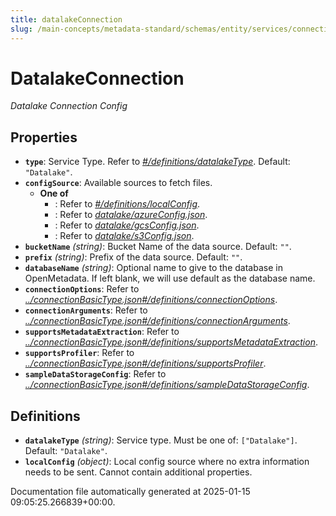 ```yaml
---
title: datalakeConnection
slug: /main-concepts/metadata-standard/schemas/entity/services/connections/database/datalakeconnection
---
```


# DatalakeConnection

*Datalake Connection Config*

## Properties

- **`type`**: Service Type. Refer to *[#/definitions/datalakeType](#definitions/datalakeType)*. Default: `"Datalake"`.
- **`configSource`**: Available sources to fetch files.
  - **One of**
    - : Refer to *[#/definitions/localConfig](#definitions/localConfig)*.
    - : Refer to *[datalake/azureConfig.json](#talake/azureConfig.json)*.
    - : Refer to *[datalake/gcsConfig.json](#talake/gcsConfig.json)*.
    - : Refer to *[datalake/s3Config.json](#talake/s3Config.json)*.
- **`bucketName`** *(string)*: Bucket Name of the data source. Default: `""`.
- **`prefix`** *(string)*: Prefix of the data source. Default: `""`.
- **`databaseName`** *(string)*: Optional name to give to the database in OpenMetadata. If left blank, we will use default as the database name.
- **`connectionOptions`**: Refer to *[../connectionBasicType.json#/definitions/connectionOptions](#/connectionBasicType.json#/definitions/connectionOptions)*.
- **`connectionArguments`**: Refer to *[../connectionBasicType.json#/definitions/connectionArguments](#/connectionBasicType.json#/definitions/connectionArguments)*.
- **`supportsMetadataExtraction`**: Refer to *[../connectionBasicType.json#/definitions/supportsMetadataExtraction](#/connectionBasicType.json#/definitions/supportsMetadataExtraction)*.
- **`supportsProfiler`**: Refer to *[../connectionBasicType.json#/definitions/supportsProfiler](#/connectionBasicType.json#/definitions/supportsProfiler)*.
- **`sampleDataStorageConfig`**: Refer to *[../connectionBasicType.json#/definitions/sampleDataStorageConfig](#/connectionBasicType.json#/definitions/sampleDataStorageConfig)*.
## Definitions

- **`datalakeType`** *(string)*: Service type. Must be one of: `["Datalake"]`. Default: `"Datalake"`.
- **`localConfig`** *(object)*: Local config source where no extra information needs to be sent. Cannot contain additional properties.


Documentation file automatically generated at 2025-01-15 09:05:25.266839+00:00.
